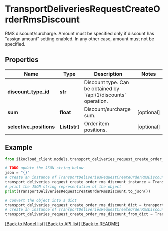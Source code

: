 # TransportDeliveriesRequestCreateOrderRmsDiscount

RMS discount/surcharge.  <remarks>  Amount must be specified only if discount has \"assign amount\" setting enabled.  In any other case, amount must not be specified.   </remarks>

## Properties

Name | Type | Description | Notes
------------ | ------------- | ------------- | -------------
**discount_type_id** | **str** | Discount type.                 Can be obtained by &#x60;/api/1/discounts&#x60; operation. | 
**sum** | **float** | Discount/surcharge sum. | [optional] 
**selective_positions** | **List[str]** | Order item positions. | [optional] 

## Example

```python
from iikocloud_client.models.transport_deliveries_request_create_order_rms_discount import TransportDeliveriesRequestCreateOrderRmsDiscount

# TODO update the JSON string below
json = "{}"
# create an instance of TransportDeliveriesRequestCreateOrderRmsDiscount from a JSON string
transport_deliveries_request_create_order_rms_discount_instance = TransportDeliveriesRequestCreateOrderRmsDiscount.from_json(json)
# print the JSON string representation of the object
print(TransportDeliveriesRequestCreateOrderRmsDiscount.to_json())

# convert the object into a dict
transport_deliveries_request_create_order_rms_discount_dict = transport_deliveries_request_create_order_rms_discount_instance.to_dict()
# create an instance of TransportDeliveriesRequestCreateOrderRmsDiscount from a dict
transport_deliveries_request_create_order_rms_discount_from_dict = TransportDeliveriesRequestCreateOrderRmsDiscount.from_dict(transport_deliveries_request_create_order_rms_discount_dict)
```
[[Back to Model list]](../README.md#documentation-for-models) [[Back to API list]](../README.md#documentation-for-api-endpoints) [[Back to README]](../README.md)


